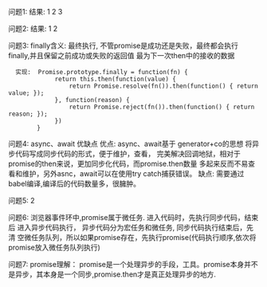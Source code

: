 问题1: 
      结果:  1   2    3

问题2: 
      结果:  1   2 


问题3: 
      finally含义:  最终执行, 不管promise是成功还是失败，最终都会执行finally,并且保留之前成功或失败的返回值 最为下一次then中的接收的数据

      实现:  Promise.prototype.finally = function(fn) {
                 return this.then(function(value) {
                     return Promise.resolve(fn()).then(function() { return value; });
                 }, function(reason) {
                     return Promise.reject(fn()).then(function() { return reason; });
                 })
            }



问题4:  async、await 优缺点
        优点: async、await基于 generator+co的思想  将异步代码写成同步代码的形式，便于维护，查看， 完美解决回调地狱，相对于promise的then来说，更加同步化代码，而promise.then数量 多起来反而不易查看和维护，另外asnc，await可以在使用try catch捕获错误。
        缺点: 需要通过babel编译,编译后的代码数量多，很臃肿。

问题5:  2

问题6:  浏览器事件环中,promise属于微任务. 进入代码时，先执行同步代码，结束后 进入异步代码执行， 异步代码分为宏任务和微任务, 同步代码执行结束后，先清          空微任务队列，所以如果promise存在，先执行promise(代码执行顺序,依次将promise放入微任务队列执行)

问题7:  promise理解： promise是一个处理异步的手段，工具。promise本身并不是异步，其本身是一个同步,promise.then才是真正处理异步的地方.